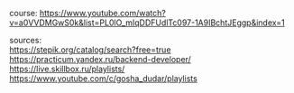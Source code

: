 course: https://www.youtube.com/watch?v=a0VVDMGwS0k&list=PL0lO_mIqDDFUdlTc097-1A9IBchtJEggp&index=1 <br>

sources: <br>
https://stepik.org/catalog/search?free=true <br>
https://practicum.yandex.ru/backend-developer/ <br>
https://live.skillbox.ru/playlists/ <br>
https://www.youtube.com/c/gosha_dudar/playlists <br>

